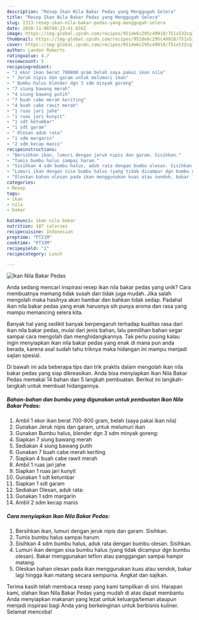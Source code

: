 ```yaml
---
description: "Resep Ikan Nila Bakar Pedas yang Menggugah Selera"
title: "Resep Ikan Nila Bakar Pedas yang Menggugah Selera"
slug: 2313-resep-ikan-nila-bakar-pedas-yang-menggugah-selera
date: 2020-11-06T08:23:41.656Z
image: https://img-global.cpcdn.com/recipes/951de6c295c49918/751x532cq70/ikan-nila-bakar-pedas-foto-resep-utama.jpg
thumbnail: https://img-global.cpcdn.com/recipes/951de6c295c49918/751x532cq70/ikan-nila-bakar-pedas-foto-resep-utama.jpg
cover: https://img-global.cpcdn.com/recipes/951de6c295c49918/751x532cq70/ikan-nila-bakar-pedas-foto-resep-utama.jpg
author: Landon Roberts
ratingvalue: 4.7
reviewcount: 5
recipeingredient:
- "1 ekor ikan berat 700800 gram belah saya pakai ikan nila"
- " Jeruk nipis dan garam untuk melumuri ikan"
- " Bumbu halus blender dgn 3 sdm minyak goreng"
- "7 siung bawang merah"
- "4 siung bawang putih"
- "7 buah cabe merah keriting"
- "4 buah cabe rawit merah"
- "1 ruas jari jahe"
- "1 ruas jari kunyit"
- "1 sdt ketumbar"
- "1 sdt garam"
- " Olesan aduk rata"
- "1 sdm margarin"
- "2 sdm kecap manis"
recipeinstructions:
- "Bersihkan ikan, lumuri dengan jeruk nipis dan garam. Sisihkan."
- "Tumis bumbu halus sampai harum."
- "Sisihkan 4 sdm bumbu halus, aduk rata dengan bumbu olesan. Sisihkan."
- "Lumuri ikan dengan sisa bumbu halus (yang tidak dicampur dgn bumbu olesan). Bakar menggunakan teflon atau panggangan sampai hampir matang."
- "Oleskan bahan olesan pada ikan menggunakan kuas atau sendok, bakar lagi hingga ikan matang secara sempurna. Angkat dan sajikan."
categories:
- Resep
tags:
- ikan
- nila
- bakar

katakunci: ikan nila bakar 
nutrition: 187 calories
recipecuisine: Indonesian
preptime: "PT21M"
cooktime: "PT33M"
recipeyield: "1"
recipecategory: Lunch

---
```



![Ikan Nila Bakar Pedas](https://img-global.cpcdn.com/recipes/951de6c295c49918/751x532cq70/ikan-nila-bakar-pedas-foto-resep-utama.jpg)

Anda sedang mencari inspirasi resep ikan nila bakar pedas yang unik? Cara membuatnya memang tidak susah dan tidak juga mudah. Jika salah mengolah maka hasilnya akan hambar dan bahkan tidak sedap. Padahal ikan nila bakar pedas yang enak harusnya sih punya aroma dan rasa yang mampu memancing selera kita.



Banyak hal yang sedikit banyak berpengaruh terhadap kualitas rasa dari ikan nila bakar pedas, mulai dari jenis bahan, lalu pemilihan bahan segar sampai cara mengolah dan menghidangkannya. Tak perlu pusing kalau ingin menyiapkan ikan nila bakar pedas yang enak di mana pun anda berada, karena asal sudah tahu triknya maka hidangan ini mampu menjadi sajian spesial.


Di bawah ini ada beberapa tips dan trik praktis dalam mengolah ikan nila bakar pedas yang siap dikreasikan. Anda bisa menyiapkan Ikan Nila Bakar Pedas memakai 14 bahan dan 5 langkah pembuatan. Berikut ini langkah-langkah untuk membuat hidangannya.

<!--inarticleads1-->

##### Bahan-bahan dan bumbu yang digunakan untuk pembuatan Ikan Nila Bakar Pedas:

1. Ambil 1 ekor ikan berat 700-800 gram, belah (saya pakai ikan nila)
1. Gunakan  Jeruk nipis dan garam, untuk melumuri ikan
1. Gunakan  Bumbu halus, blender dgn 3 sdm minyak goreng:
1. Siapkan 7 siung bawang merah
1. Sediakan 4 siung bawang putih
1. Gunakan 7 buah cabe merah keriting
1. Siapkan 4 buah cabe rawit merah
1. Ambil 1 ruas jari jahe
1. Siapkan 1 ruas jari kunyit
1. Gunakan 1 sdt ketumbar
1. Siapkan 1 sdt garam
1. Sediakan  Olesan, aduk rata:
1. Gunakan 1 sdm margarin
1. Ambil 2 sdm kecap manis




<!--inarticleads2-->

##### Cara menyiapkan Ikan Nila Bakar Pedas:

1. Bersihkan ikan, lumuri dengan jeruk nipis dan garam. Sisihkan.
1. Tumis bumbu halus sampai harum.
1. Sisihkan 4 sdm bumbu halus, aduk rata dengan bumbu olesan. Sisihkan.
1. Lumuri ikan dengan sisa bumbu halus (yang tidak dicampur dgn bumbu olesan). Bakar menggunakan teflon atau panggangan sampai hampir matang.
1. Oleskan bahan olesan pada ikan menggunakan kuas atau sendok, bakar lagi hingga ikan matang secara sempurna. Angkat dan sajikan.




Terima kasih telah membaca resep yang kami tampilkan di sini. Harapan kami, olahan Ikan Nila Bakar Pedas yang mudah di atas dapat membantu Anda menyiapkan makanan yang lezat untuk keluarga/teman ataupun menjadi inspirasi bagi Anda yang berkeinginan untuk berbisnis kuliner. Selamat mencoba!
